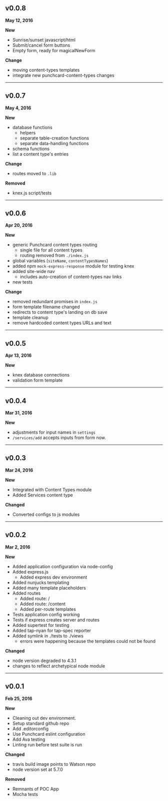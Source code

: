 ## v0.0.8
**May 12, 2016**

**New**

* Sunrise/sunset javascript/html
* Submit/cancel form buttons
* Empty form, ready for magicalNewForm

**Change**

* moving content-types templates
* integrate new punchcard-content-types changes

---

## v0.0.7
**May 4, 2016**

**New**

* database functions
    * helpers
    * separate table-creation functions
    * separate data-handling functions
* schema functions
* list a content type's entries

**Change**

* routes moved to `.lib`

**Removed**

* knex.js script/tests

---

## v0.0.6
**Apr 20, 2016**

**New**

* generic Punchcard content types routing
    * single file for all content types
    * routing removed from `./index.js`
* global variables (`siteName`, `contentTypesNames`)
* added npm `mock-express-response` module for testing knex
* added site-wide nav
    * includes auto-creation of content-types nav links
* new tests


**Change**

* removed redundant promises in `index.js`
* form template filename changed
* redirects to content type's landing on db save
* template cleanup
* remove hardcoded content types URLs and text

---

## v0.0.5
**Apr 13, 2016**

**New**

* knex database connections
* validation form template

---

## v0.0.4
**Mar 31, 2016**

**New**

* adjustments for input names in `settings`
* `/services/add` accepts inputs from form now.

---
## v0.0.3
**Mar 24, 2016**

**New**

* Integrated with Content Types module
* Added Services content type

**Changed**

* Converted configs to js modules

---

## v0.0.2
**Mar 2, 2016**

**New**

* Added application configuration via node-config
* Added express.js
  * Added express dev environment
* Added nunjucks templating
* Added many template placeholders
* Added routes
  * Added route: /
  * Added route: /content
  * Added per-route templates
* Tests application config working
* Tests if express creates server and routes
* Added supertest for testing
* Added tap-nyan for tap-spec reporter
* Added symlink in ./tests to ./views
  * errors were happening because the templates could not be found

**Changed**

* node version degraded to 4.3.1
* changes to reflect archetypical node module

---


## v0.0.1
**Feb 25, 2016**

**New**

* Cleaning out dev environment.
* Setup standard github repo
* Add .editorconfig
* Use Punchcard eslint configuration
* Add Ava testing
* Linting run before test suite is run

**Changed**

* travis build image points to Watson repo
* node version set at 5.7.0

**Removed**

* Remnants of POC App
* Mocha tests
